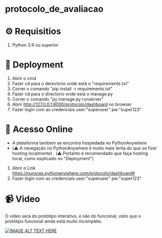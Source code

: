 # protocolo_de_avaliacao

⚙️ Requisitios
======
1. Python 3.9 ou superior

🔧 Deployment
======
1. Abrir o cmd
2. Fazer cd para o derectorio onde está o "requirements.txt"
3. Correr o comando "pip install -r requirements.txt"
4. Fazer cd para o directorio onde está o manage.py
5. Correr o comando "py manage.py runserver"
6. Abrir http://127.0.0.1:8000/protocolo/dashboard no browser
7. Fazer login com as credenciais user:"superuser" pw:"super123"

📶 Acesso Online
======
- A plataforma tambem se encontra hospedada no PythonAnywhere
- (⚠️ A navegação no PythonAnywhere é muito mais lenta do que se fizer hosting localmente)
. (⚠️ Portanto é recomendado que faça hosting local, como explicado no "Deployment")
1. Abrir o Link https://nunoras.pythonanywhere.com/protocolo/dashboard#
2. Fazer login com as credenciais user:"superuser" pw:"super123"

📹 Video
======
O vídeo será do protótipo interativo, e não do funcional, visto que o protótipo funcional ainda está muito incompleto.

[![IMAGE ALT TEXT HERE](https://img.youtube.com/vi/zRCG1sgDTE4/0.jpg)](https://youtu.be/zRCG1sgDTE4)

